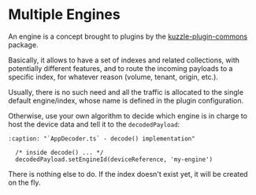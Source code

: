 # Multiple Engines

An engine is a concept brought to plugins by the [kuzzle-plugin-commons](https://github.com/kuzzleio/kuzzle-plugin-commons) package.

Basically, it allows to have a set of indexes and related collections, with potentially different features, and to route the incoming payloads to a specific index, for whatever reason (volume, tenant, origin, etc.).

Usually, there is no such need and all the traffic is allocated to the single default engine/index, whose name is defined in the plugin configuration.

Otherwise, use your own algorithm to decide which engine is in charge to host the device data and tell it to the `decodedPayload`:

```{code-block} typescript
:caption: "`AppDecoder.ts` - decode() implementation"

  /* inside decode() ... */
  decodedPayload.setEngineId(deviceReference, 'my-engine')
```

There is nothing else to do. If the index doesn't exist yet, it will be created on the fly.
